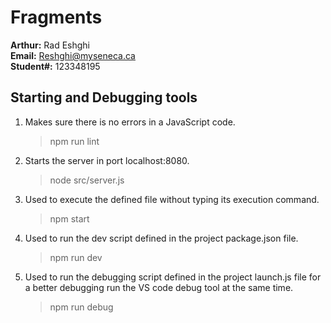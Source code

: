 # Fragments

**Arthur:** Rad Eshghi\
**Email:** Reshghi@myseneca.ca\
**Student#:** 123348195

## Starting and Debugging tools

1. Makes sure there is no errors in a JavaScript code.

   > npm run lint

2. Starts the server in port localhost:8080.

   > node src/server.js

3. Used to execute the defined file without typing its execution command.

   > npm start

4. Used to run the dev script defined in the project package.json file.

   > npm run dev

5. Used to run the debugging script defined in the project launch.js file for a better debugging run the VS code debug tool at the same time.

   > npm run debug
